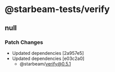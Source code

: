 # @starbeam-tests/verify

## null

### Patch Changes

- Updated dependencies [2a957e5]
- Updated dependencies [e03c2a0]
  - @starbeam/verify@0.5.1
